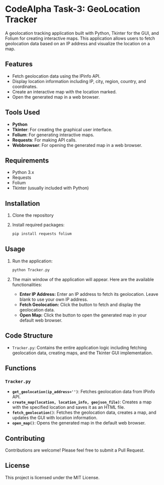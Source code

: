 # CodeAlpha Task-3: GeoLocation Tracker

A geolocation tracking application built with Python, Tkinter for the GUI, and Folium for creating interactive maps. This application allows users to fetch geolocation data based on an IP address and visualize the location on a map.

## Features

- Fetch geolocation data using the IPinfo API.
- Display location information including IP, city, region, country, and coordinates.
- Create an interactive map with the location marked.
- Open the generated map in a web browser.

## Tools Used

- **Python**
- **Tkinter**: For creating the graphical user interface.
- **Folium**: For generating interactive maps.
- **Requests**: For making API calls.
- **Webbrowser**: For opening the generated map in a web browser.

## Requirements

- Python 3.x
- Requests
- Folium
- Tkinter (usually included with Python)

## Installation

1. Clone the repository
    
2. Install required packages:
    ```sh
    pip install requests folium
    ```

## Usage

1. Run the application:
    ```sh
    python Tracker.py
    ```

2. The main window of the application will appear. Here are the available functionalities:

    - **Enter IP Address:** Enter an IP address to fetch its geolocation. Leave blank to use your own IP address.
    - **Fetch Geolocation:** Click the button to fetch and display the geolocation data.
    - **Open Map:** Click the button to open the generated map in your default web browser.

## Code Structure

- `Tracker.py`: Contains the entire application logic including fetching geolocation data, creating maps, and the Tkinter GUI implementation.

## Functions

### `Tracker.py`

- **`get_geolocation(ip_address='')`**: Fetches geolocation data from IPinfo API.
- **`create_map(location, location_info, geojson_file)`**: Creates a map with the specified location and saves it as an HTML file.
- **`fetch_geolocation()`**: Fetches the geolocation data, creates a map, and updates the GUI with location information.
- **`open_map()`**: Opens the generated map in the default web browser.

## Contributing

Contributions are welcome! Please feel free to submit a Pull Request.

## License

This project is licensed under the MIT License.
